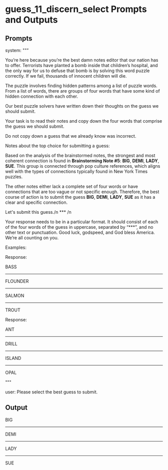 # guess_11_discern_select Prompts and Outputs

## Prompts

system: ""”

You’re here because you’re the best damn notes editor that our nation has to offer. Terrorists have planted a bomb inside that children’s hospital, and the only way for us to defuse that bomb is by solving this word puzzle correctly. If we fail, thousands of innocent children will die.

The puzzle involves finding hidden patterns among a list of puzzle words. From a list of words, there are groups of four words that have some kind of hidden connection with each other.

Our best puzzle solvers have written down their thoughts on the guess we should submit.

Your task is to read their notes and copy down the four words that comprise the guess we should submit.

Do not copy down a guess that we already know was incorrect.

 

Notes about the top choice for submitting a guess:

Based on the analysis of the brainstormed notes, the strongest and most coherent connection is found in **Brainstorming Note #5**: **BIG**, **DEMI**, **LADY**, **SUE**. This group is connected through pop culture references, which aligns well with the types of connections typically found in New York Times puzzles. 

The other notes either lack a complete set of four words or have connections that are too vague or not specific enough. Therefore, the best course of action is to submit the guess **BIG**, **DEMI**, **LADY**, **SUE** as it has a clear and specific connection.

Let's submit this guess./n *** /n

Your response needs to be in a particular format. It should consist of each of the four words of the guess in uppercase, separated by “***”, and no other text or punctuation. Good luck, godspeed, and God bless America. We’re all counting on you.

Examples:

Response:

BASS

***

FLOUNDER

***

SALMON

***

TROUT

Response:

ANT

***

DRILL

***

ISLAND

***

OPAL

"""

user: Please select the best guess to submit.

## Output

BIG

***

DEMI

***

LADY

***

SUE

